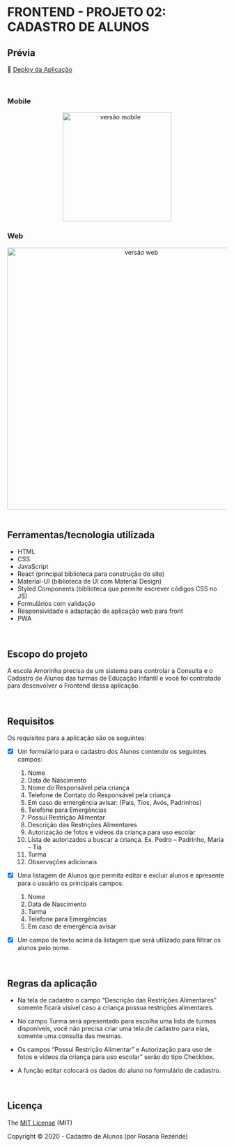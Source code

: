 # FRONTEND - PROJETO 02: CADASTRO DE ALUNOS

## Prévia

:dash: <a href="http://amorinha.surge.sh" target="_blank">Deploy da Aplicação</a>

<br>

### Mobile

<div align="center">
  <img  width='250' src='' alt="versão mobile">
</div>

### Web

<div align="center">
  <img  width='600' src='https://user-images.githubusercontent.com/45580434/102663628-fdc24d00-415f-11eb-93cd-c34084aec1e2.gif' alt="versão web">
</div>

<br>

## Ferramentas/tecnologia utilizada

- HTML
- CSS 
- JavaScript
- React (principal biblioteca para construção do site)
- Material-UI (biblioteca de UI com Material Design)
- Styled Components (biblioteca que permite escrever códigos CSS no JS)
- Formulários com validação
- Responsividade e adaptação de aplicação web para front
- PWA

<br>

## Escopo do projeto

A escola Amorinha precisa de um sistema para controlar a Consulta e o Cadastro de Alunos das turmas de Educação Infantil e você foi contratado para desenvolver o Frontend dessa aplicação.

<br>

## Requisitos

Os requisitos para a aplicação são os seguintes:

- [x] Um formulário para o cadastro dos Alunos contendo os seguintes campos:

  1. Nome
  2. Data de Nascimento
  3. Nome do Responsável pela criança
  4. Telefone de Contato do Responsável pela criança
  5. Em caso de emergência avisar: (Pais, Tios, Avós, Padrinhos)
  6. Telefone para Emergências
  7. Possui Restrição Alimentar
  8. Descrição das Restrições Alimentares
  9. Autorização de fotos e vídeos da criança para uso escolar
  10. Lista de autorizados a buscar a criança. Ex. Pedro – Padrinho, Maria – Tia
  11. Turma
  12. Observações adicionais


- [x] Uma listagem de Alunos que permita editar e excluir alunos e apresente para o usuário os principais campos:

  1. Nome
  2. Data de Nascimento
  3. Turma
  4. Telefone para Emergências
  5. Em caso de emergência avisar


- [x] Um campo de texto acima da listagem que será utilizado para filtrar os alunos pelo nome.

<br>

## Regras da aplicação

- Na tela de cadastro o campo “Descrição das Restrições Alimentares”  somente ficará visível caso a criança possua restrições alimentares.

- No campo Turma será apresentado para escolha uma lista de turmas disponíveis, você não precisa criar uma tela de cadastro para elas, somente uma consulta das mesmas.

- Os campos “Possui Restrição Alimentar” e Autorização para uso de fotos e vídeos da criança para uso escolar” serão do tipo Checkbox.

- A função editar colocará os dados do aluno no formulário de cadastro.

<br>

## Licença

The [MIT License]() (MIT)

Copyright :copyright: 2020 - Cadastro de Alunos (por Rosana Rezende)

<br>

